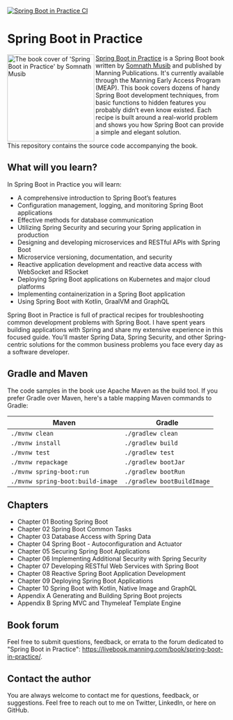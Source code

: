 [![Spring Boot in Practice CI](https://github.com/spring-boot-in-practice/repo/actions/workflows/ci-pipeline.yml/badge.svg)](https://github.com/spring-boot-in-practice/repo/actions/workflows/ci-pipeline.yml)

# Spring Boot in Practice

<a href="https://www.manning.com/books/spring-boot-in-practice?utm_source=musib&utm_medium=affiliate&utm_campaign=book_musib_spring_3_16_21&a_aid=musib&a_bid=27d46a98"><img src="https://github.com/spring-boot-in-practice/repo/blob/main/metadata/BookCover.png" alt="The book cover of 'Spring Boot in Practice' by Somnath Musib" align="left" height="200px" /></a>

[Spring Boot in Practice](https://www.manning.com/books/spring-boot-in-practice?utm_source=musib&utm_medium=affiliate&utm_campaign=book_musib_spring_3_16_21&a_aid=musib&a_bid=27d46a98) is a Spring Boot book written by [Somnath Musib](https://musibs.github.io) and published by Manning Publications. It's currently available through the Manning Early Access Program (MEAP). This book covers dozens of handy Spring Boot development techniques, from basic functions to hidden features you probably didn’t even know existed. Each recipe is built around a real-world problem and shows you how Spring Boot can provide a simple and elegant solution.

This repository contains the source code accompanying the book.

## What will you learn?

In Spring Boot in Practice you will learn:

- A comprehensive introduction to Spring Boot’s features
- Configuration management, logging, and monitoring Spring Boot applications
- Effective methods for database communication
- Utilizing Spring Security and securing your Spring application in production
- Designing and developing microservices and RESTful APIs with Spring Boot
- Microservice versioning, documentation, and security
- Reactive application development and reactive data access with WebSocket and RSocket
- Deploying Spring Boot applications on Kubernetes and major cloud platforms
- Implementing containerization in a Spring Boot application
- Using Spring Boot with Kotlin, GraalVM and GraphQL

Spring Boot in Practice is full of practical recipes for troubleshooting common development problems with Spring Boot. I have spent years building applications with Spring and share my extensive experience in this focused guide. You’ll master Spring Data, Spring Security, and other Spring-centric solutions for the common business problems you face every day as a software developer.

## Gradle and Maven

The code samples in the book use Apache Maven as the build tool. If you prefer Gradle over Maven, here's a table mapping Maven commands to Gradle:

| Maven                            | Gradle                     |
| -------------------------------- | -------------------------- |
| `./mvnw clean`                   | `./gradlew clean`          |
| `./mvnw install`                 | `./gradlew build`          |
| `./mvnw test`                    | `./gradlew test`           |
| `./mvnw repackage`               | `./gradlew bootJar`        |
| `./mvnw spring-boot:run`         | `./gradlew bootRun`        |
| `./mvnw spring-boot:build-image` | `./gradlew bootBuildImage` |

## Chapters

- Chapter 01 Booting Spring Boot
- Chapter 02 Spring Boot Common Tasks
- Chapter 03 Database Access with Spring Data
- Chapter 04 Spring Boot - Autoconfiguration and Actuator
- Chapter 05 Securing Spring Boot Applications
- Chapter 06 Implementing Additional Security with Spring Security
- Chapter 07 Developing RESTful Web Services with Spring Boot
- Chapter 08 Reactive Spring Boot Application Development
- Chapter 09 Deploying Spring Boot Applications
- Chapter 10 Spring Boot with Kotlin, Native Image and GraphQL
- Appendix A Generating and Building Spring Boot projects
- Appendix B Spring MVC and Thymeleaf Template Engine

## Book forum

Feel free to submit questions, feedback, or errata to the forum dedicated to "Spring Boot in Practice": https://livebook.manning.com/book/spring-boot-in-practice/.

## Contact the author

You are always welcome to contact me for questions, feedback, or suggestions. Feel free to reach out to me on Twitter, LinkedIn, or here on GitHub.

